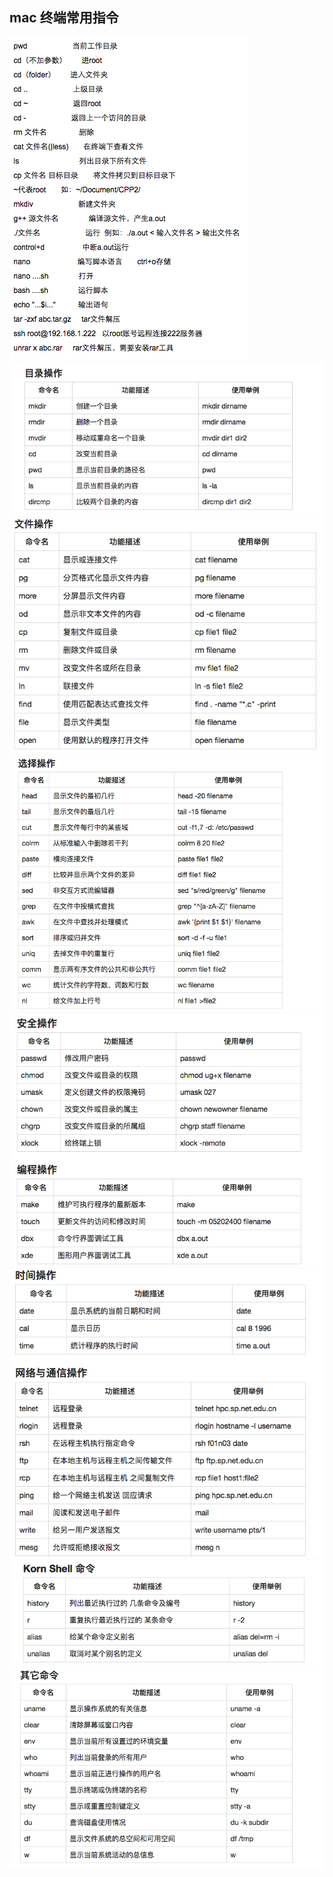 ## mac 终端常用指令
![](/assets/Snip20161125_4.png)
![](/assets/Snip20161125_5.png)
![](/assets/Snip20161125_7.png)
![](/assets/Snip20161125_9.png)
![](/assets/Snip20161125_10.png)
![](/assets/Snip20161125_11.png)
![](/assets/Snip20161125_12.png)
![](/assets/Snip20161125_13.png)